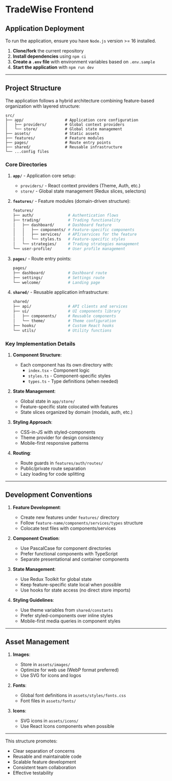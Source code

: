 # TradeWise Frontend

## Application Deployment

To run the application, ensure you have `Node.js` version >= 16 installed.

1. **Clone/fork** the current repository
2. **Install dependencies** using `npm ci`
3. **Create a `.env` file** with environment variables based on `.env.sample`
4. **Start the application** with `npm run dev`

---

## Project Structure

The application follows a hybrid architecture combining feature-based organization with layered structure:

```
src/
├── app/                  # Application core configuration
│   ├── providers/        # Global context providers
│   └── store/            # Global state management
├── assets/               # Static assets
├── features/             # Feature modules
├── pages/                # Route entry points
├── shared/               # Reusable infrastructure
└── ...config files
```

### Core Directories

1. **`app/`** - Application core setup:
   - `providers/` - React context providers (Theme, Auth, etc.)
   - `store/` - Global state management (Redux slices, selectors)

2. **`features/`** - Feature modules (domain-driven structure):
   ```bash
   features/
   ├── auth/               # Authentication flows
   ├── trading/            # Trading functionality
   │   ├── dashboard/      # Dashboard feature
   │   │   ├── components/ # Feature-specific components
   │   │   ├── services/   # API/services for the feature
   │   │   └── styles.ts   # Feature-specific styles
   │   └── strategies/     # Trading strategies management
   └── user-profile/       # User profile management
   ```

3. **`pages/`** - Route entry points:
   ```bash
   pages/
   ├── dashboard/          # Dashboard route
   ├── settings/           # Settings route
   └── welcome/            # Landing page
   ```

4. **`shared/`** - Reusable application infrastructure:
   ```bash
   shared/
   ├── api/                # API clients and services
   ├── ui/                 # UI components library
   │   ├── components/     # Reusable components
   │   └── theme/          # Theme configuration
   ├── hooks/              # Custom React hooks
   └── utils/              # Utility functions
   ```

### Key Implementation Details

1. **Component Structure**:
   - Each component has its own directory with:
     - `index.tsx` - Component logic
     - `styles.ts` - Component-specific styles
     - `types.ts` - Type definitions (when needed)

2. **State Management**:
   - Global state in `app/store/`
   - Feature-specific state colocated with features
   - State slices organized by domain (modals, auth, etc.)

3. **Styling Approach**:
   - CSS-in-JS with styled-components
   - Theme provider for design consistency
   - Mobile-first responsive patterns

4. **Routing**:
   - Route guards in `features/auth/routes/`
   - Public/private route separation
   - Lazy loading for code splitting

---

## Development Conventions

1. **Feature Development**:
   - Create new features under `features/` directory
   - Follow `feature-name/components/services/types` structure
   - Colocate test files with components/services

2. **Component Creation**:
   - Use PascalCase for component directories
   - Prefer functional components with TypeScript
   - Separate presentational and container components

3. **State Management**:
   - Use Redux Toolkit for global state
   - Keep feature-specific state local when possible
   - Use hooks for state access (no direct store imports)

4. **Styling Guidelines**:
   - Use theme variables from `shared/constants`
   - Prefer styled-components over inline styles
   - Mobile-first media queries in component styles

---

## Asset Management

1. **Images**:
   - Store in `assets/images/`
   - Optimize for web use (WebP format preferred)
   - Use SVG for icons and logos

2. **Fonts**:
   - Global font definitions in `assets/styles/fonts.css`
   - Font files in `assets/fonts/`

3. **Icons**:
   - SVG icons in `assets/icons/`
   - Use React Icons components when possible

---

This structure promotes:
- Clear separation of concerns
- Reusable and maintainable code
- Scalable feature development
- Consistent team collaboration
- Effective testability